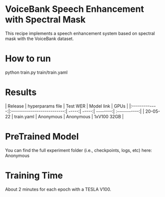 # VoiceBank Speech Enhancement with Spectral Mask
This recipe implements a speech enhancement system based on spectral mask
with the VoiceBank dataset.


# How to run
python train.py train/train.yaml

# Results

| Release | hyperparams file | Test WER | Model link | GPUs |
|:-------------:|:---------------------------:| -----:| -----:| --------:| :-----------:|
| 20-05-22 | train.yaml | Anonymous | Anonymous | 1xV100 32GB |



# PreTrained Model
You can find the full experiment folder (i.e., checkpoints, logs, etc) here:
Anonymous


# Training Time
About 2 minutes for each epoch with a  TESLA V100.




